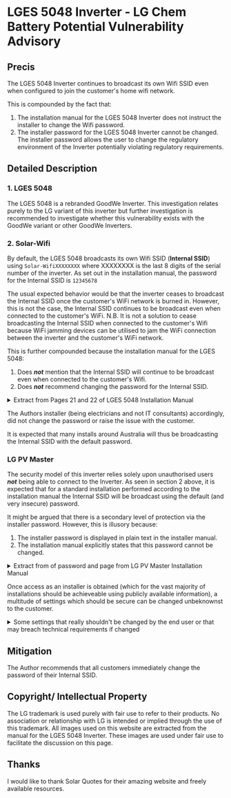 # LGES 5048 Inverter - LG Chem Battery Potential Vulnerability Advisory

## Precis
The LGES 5048 Inverter continues to broadcast its own Wifi SSID even when configured to join the customer's home wifi network. 

This is compounded by the fact that:

1. The installation manual for the LGES 5048 Inverter does not instruct the installer to change the Wifi password.
2. The installer password for the LGES 5048 Inverter cannot be changed. The installer password allows the user to change the regulatory environment of the Inverter potentially violating regulatory requirements.

## Detailed Description
### 1. LGES 5048
The LGES 5048 is a rebranded GoodWe Inverter. This investigation relates purely to the LG variant of this inverter but further investigation is recommended to investigate whether this vulnerability exists with the GoodWe variant or other GoodWe Inverters.

### 2. Solar-Wifi
By default, the LGES 5048 broadcasts its own Wifi SSID (**Internal SSID**) using `Solar-WifiXXXXXXXX` where XXXXXXXX is the last 8 digits of the serial number of the inverter. As set out in the installation manual, the password for the Internal SSID is `12345678`

The usual expected behavior would be that the inverter ceases to broadcast the Internal SSID once the customer's WiFi network is burned in. However, this is not the case, the Internal SSID continues to be broadcast even when connected to the customer's WiFi. N.B. It is not a solution to cease broadcasting the Internal SSID when connected to the customer's Wifi because WiFi jamming devices can be utilised to jam the WiFi connection between the inverter and the customer's WiFi network.

This is further compounded because the installation manual for the LGES 5048:

1. Does **_not_** mention that the Internal SSID will continue to be broadcast even when connected to the customer's Wifi.
2. Does **_not_** recommend changing the password for the Internal SSID.

<details>
  <summary>Extract from Pages 21 and 22 of LGES 5048 Installation Manual</summary>
  <br>
  <img src="https://user-images.githubusercontent.com/57167030/175880362-c214569d-ef42-4b04-ac5e-4eff74b2d392.png">
  <img src="https://user-images.githubusercontent.com/57167030/175880983-69e38c41-15fa-416a-8cd7-a9c2f0cf461a.png">
</details>

The Authors installer (being electricians and not IT consultants) accordingly, did not change the password or raise the issue with the customer.

It is expected that many installs around Australia will thus be broadcasting the Internal SSID with the default password.

### LG PV Master
The security model of this inverter relies solely upon unauthorised users **_not_** being able to connect to the Inverter. As seen in section 2 above, it is expected that for a standard installation performed according to the installation manual the Internal SSID will be broadcast using the default (and very insecure) password.

It might be argued that there is a secondary level of protection via the installer password. However, this is illusory because:

1. The installer password is displayed in plain text in the installer manual.
2. The installation manual explicitly states that this password cannot be changed.

<details>
  <summary>Extract from of password and page from LG PV Master Installation Manual</summary>
  <br>
  <img src="https://user-images.githubusercontent.com/57167030/175883689-4f3ce7d3-a0e5-4a35-88d8-9d8577c95a8d.png">
  <img src="https://user-images.githubusercontent.com/57167030/175883855-981270ac-d0e1-46bb-8473-5342e8980aca.png">
</details>

Once access as an installer is obtained (which for the vast majority of installations should be achieveable using publicly available information), a multitude of settings which should be secure can be changed unbeknownst to the customer.

<details>
  <summary>Some settings that really shouldn't be changed by the end user or that may breach technical requirements if changed</summary>
  <br>
1. Regulatory environment. The Author has not tested what the result would be if the regulatory environment is changed to one from another incompatible region.<br>
<img src="https://user-images.githubusercontent.com/57167030/175884384-17067360-74bd-4d1e-88e8-e6ef9d0a8e4c.png">
2. Battery Model. The Author has not tested what the result would be if a lower capacity battery model is selected. Presumably the BMS would protect against any overcharge/ overcurrent situations; however, a customer might get lower capacity than they have paid for if this was changed unknowingly.<br>
<img src="https://user-images.githubusercontent.com/57167030/175884649-27b80f62-2d00-4d4d-b8a8-a6796de02272.png">
3. Setting Battery Forced Charging. The Author would hope that this does not allow charging a battery at 100% state of charge - this has not been tested.<br>
<img src="https://user-images.githubusercontent.com/57167030/175885334-6b0f0d45-bc31-47bb-870c-a912f8e0a491.png">
4. Setting regulated parameters. The Author has not tested what the result would be if these parameters are changed; however, presumably they would cause this equipment to be in violation of technical regulations regarding power supply.<br>
<img src="https://user-images.githubusercontent.com/57167030/175885759-3d39dff1-5ee2-429e-a19d-f91f878efac1.png">
</details>

## Mitigation
The Author recommends that all customers immediately change the password of their Internal SSID.

## Copyright/ Intellectual Property
The LG trademark is used purely with fair use to refer to their products. No association or relationship with LG is intended or implied through the use of this trademark.
All images used on this website are extracted from the manual for the LGES 5048 Inverter. These images are used under fair use to facilitate the discussion on this page.


## Thanks
I would like to thank Solar Quotes for their amazing website and freely available resources.
